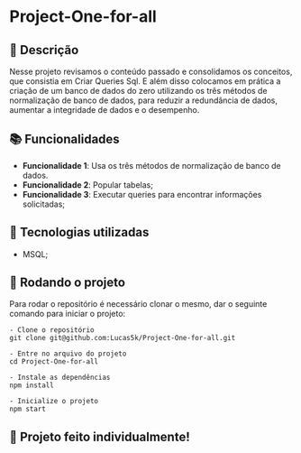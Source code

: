 # Project-One-for-all

## :memo: Descrição
Nesse projeto revisamos o conteúdo passado e consolidamos os conceitos, que consistia em Criar Queries Sql.
E além disso colocamos em prática a criação de um banco de dados do zero utilizando os três métodos de normalização de banco de dados,
para reduzir a redundância de dados, aumentar a integridade de dados e o desempenho.


## :books: Funcionalidades
* <b>Funcionalidade 1</b>: Usa os três métodos de normalização de banco de dados.
* <b>Funcionalidade 2</b>: Popular tabelas;
* <b>Funcionalidade 3</b>: Executar queries para encontrar informações solicitadas;


## :wrench: Tecnologias utilizadas
- MSQL;

## :rocket: Rodando o projeto
Para rodar o repositório é necessário clonar o mesmo, dar o seguinte comando para iniciar o projeto:
```
- Clone o repositório
git clone git@github.com:Lucas5k/Project-One-for-all.git

- Entre no arquivo do projeto
cd Project-One-for-all

- Instale as dependências
npm install

- Inicialize o projeto
npm start

```

## :handshake: Projeto feito individualmente!
